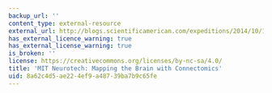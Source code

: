 ```yaml
---
backup_url: ''
content_type: external-resource
external_url: http://blogs.scientificamerican.com/expeditions/2014/10/18/mit-neurotech-mapping-the-brain-with-connectomics/
has_external_licence_warning: true
has_external_license_warning: true
is_broken: ''
license: https://creativecommons.org/licenses/by-nc-sa/4.0/
title: 'MIT Neurotech: Mapping the Brain with Connectomics'
uid: 8a62c4d5-ae22-4ef9-a487-39ba7b9c65fe
---
```

